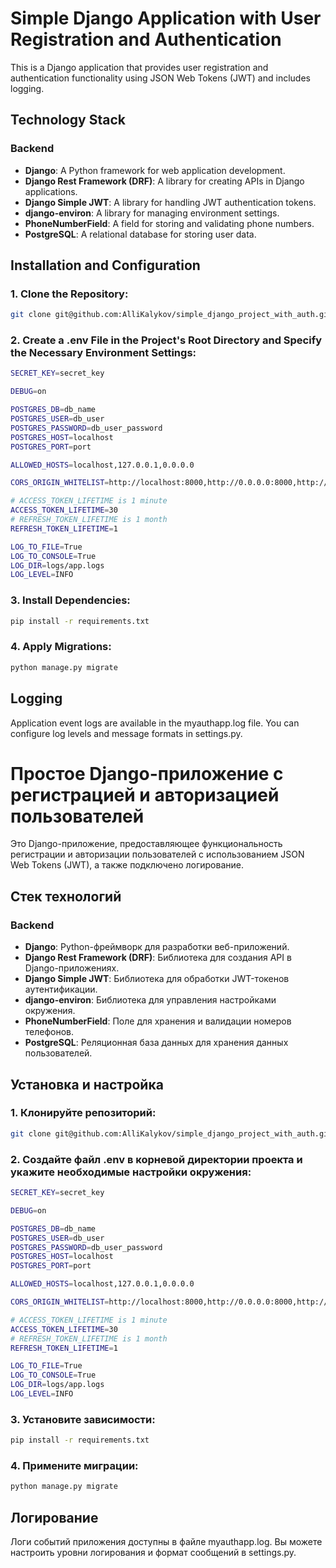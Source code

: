 # Simple Django Application with User Registration and Authentication

This is a Django application that provides user registration and authentication functionality using JSON Web Tokens (JWT) and includes logging.

## Technology Stack

### Backend

- **Django**: A Python framework for web application development.
- **Django Rest Framework (DRF)**: A library for creating APIs in Django applications.
- **Django Simple JWT**: A library for handling JWT authentication tokens.
- **django-environ**: A library for managing environment settings.
- **PhoneNumberField**: A field for storing and validating phone numbers.
- **PostgreSQL**: A relational database for storing user data.

## Installation and Configuration

### 1. Clone the Repository:

```bash
git clone git@github.com:AlliKalykov/simple_django_project_with_auth.git
```

### 2. Create a .env File in the Project's Root Directory and Specify the Necessary Environment Settings:

```bash
SECRET_KEY=secret_key

DEBUG=on

POSTGRES_DB=db_name
POSTGRES_USER=db_user
POSTGRES_PASSWORD=db_user_password
POSTGRES_HOST=localhost
POSTGRES_PORT=port

ALLOWED_HOSTS=localhost,127.0.0.1,0.0.0.0

CORS_ORIGIN_WHITELIST=http://localhost:8000,http://0.0.0.0:8000,http://0.0.0.0:8000

# ACCESS_TOKEN_LIFETIME is 1 minute
ACCESS_TOKEN_LIFETIME=30
# REFRESH_TOKEN_LIFETIME is 1 month
REFRESH_TOKEN_LIFETIME=1

LOG_TO_FILE=True
LOG_TO_CONSOLE=True
LOG_DIR=logs/app.logs
LOG_LEVEL=INFO
```

### 3. Install Dependencies:

```bash
pip install -r requirements.txt
```

### 4. Apply Migrations:

```bash
python manage.py migrate
```

## Logging
Application event logs are available in the myauthapp.log file. You can configure log levels and message formats in settings.py.



# Простое Django-приложение с регистрацией и авторизацией пользователей

Это Django-приложение, предоставляющее функциональность регистрации и авторизации пользователей с использованием JSON Web Tokens (JWT), а также подключено логирование. 

## Стек технологий

### Backend

- **Django**: Python-фреймворк для разработки веб-приложений.
- **Django Rest Framework (DRF)**: Библиотека для создания API в Django-приложениях.
- **Django Simple JWT**: Библиотека для обработки JWT-токенов аутентификации.
- **django-environ**: Библиотека для управления настройками окружения.
- **PhoneNumberField**: Поле для хранения и валидации номеров телефонов.
- **PostgreSQL**: Реляционная база данных для хранения данных пользователей.

## Установка и настройка

### 1. Клонируйте репозиторий:

```bash
git clone git@github.com:AlliKalykov/simple_django_project_with_auth.git
```

### 2. Создайте файл .env в корневой директории проекта и укажите необходимые настройки окружения:

```bash
SECRET_KEY=secret_key

DEBUG=on

POSTGRES_DB=db_name
POSTGRES_USER=db_user
POSTGRES_PASSWORD=db_user_password
POSTGRES_HOST=localhost
POSTGRES_PORT=port

ALLOWED_HOSTS=localhost,127.0.0.1,0.0.0.0

CORS_ORIGIN_WHITELIST=http://localhost:8000,http://0.0.0.0:8000,http://0.0.0.0:8000

# ACCESS_TOKEN_LIFETIME is 1 minute
ACCESS_TOKEN_LIFETIME=30
# REFRESH_TOKEN_LIFETIME is 1 month
REFRESH_TOKEN_LIFETIME=1

LOG_TO_FILE=True
LOG_TO_CONSOLE=True
LOG_DIR=logs/app.logs
LOG_LEVEL=INFO
```

### 3. Установите зависимости:

```bash
pip install -r requirements.txt
```

### 4. Примените миграции:

```bash
python manage.py migrate
```

## Логирование
Логи событий приложения доступны в файле myauthapp.log. Вы можете настроить уровни логирования и формат сообщений в settings.py.

